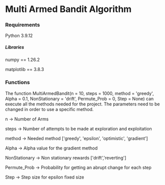 # Multi Armed Bandit Algorithm

### Requirements

Python 3.9.12

##### Libraries
numpy == 1.26.2

matplotlib == 3.8.3

### Functions

The function MultiArmedBandit(n = 10, steps = 1000, method = 'greedy', Alpha = 0.1,  NonStationary = 'drift', Permute_Prob = 0, Step = None) can execute all the methods needed for the project. The parameters need to be changed in order to use a specific method.

n -> Number of Arms

steps -> Number of attempts to be made at exploration and exploitation

method -> Needed method ['greedy', 'epsilon', 'optimistic', 'gradient']

Alpha -> Alpha value for the gradient method

NonStationary -> Non stationary rewards ['drift','reverting']

Permute_Prob -> Probability for getting an abrupt change for each step

Step -> Step size for epsilon fixed size
